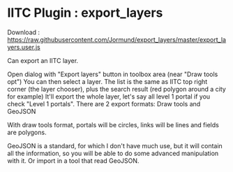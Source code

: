 # IITC Plugin : export_layers
Download : https://raw.githubusercontent.com/Jormund/export_layers/master/export_layers.user.js

Can export an IITC layer.

Open dialog with "Export layers" button in toolbox area (near "Draw tools opt")
You can then select a layer. The list is the same as IITC top right corner (the layer chooser), plus the search result (red polygon around a city for example)
It'll export the whole layer, let's say all level 1 portal if you check "Level 1 portals".
There are 2 export formats: Draw tools and GeoJSON

With draw tools format, portals will be circles, links will be lines and fields are polygons.

GeoJSON is a standard, for which I don't have much use, but it will contain all the information, so you will be able to do some advanced manipulation with it. Or import in a tool that read GeoJSON.

